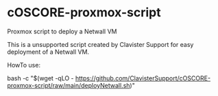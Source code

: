 # cOSCORE-proxmox-script
Proxmox script to deploy a Netwall VM

This is a unsupported script created by Clavister Support for easy deployment of a Netwall VM.


HowTo use:

bash -c "$(wget -qLO - https://github.com/ClavisterSupport/cOSCORE-proxmox-script/raw/main/deployNetwall.sh)"

